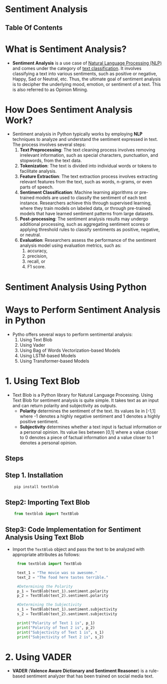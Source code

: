 # Sentiment Analysis

## Table Of Contents

# What is Sentiment Analysis?

- **Sentiment Analysis** is a use case of [Natural Language Processing (NLP)]() and comes under the category of [text classification](). It involves classifying a text into various sentiments, such as positive or negative, Happy, Sad or Neutral, etc. Thus, the ultimate goal of sentiment analysis is to decipher the underlying mood, emotion, or sentiment of a text. This is also referred to as Opinion Mining.

# How Does Sentiment Analysis Work?

- Sentiment analysis in Python typically works by employing **NLP** techniques to analyze and understand the sentiment expressed in text. The process involves several steps:
  1. **Text Preprocessing**: The text cleaning process involves removing irrelevant information, such as special characters, punctuation, and stopwords, from the text data.
  2. **Tokenization**: The text is divided into individual words or tokens to facilitate analysis.
  3. **Feature Extraction**: The text extraction process involves extracting relevant features from the text, such as words, n-grams, or even parts of speech.
  4. **Sentiment Classification**: Machine learning algorithms or pre-trained models are used to classify the sentiment of each text instance. Researchers achieve this through supervised learning, where they train models on labeled data, or through pre-trained models that have learned sentiment patterns from large datasets.
  5. **Post-processing**: The sentiment analysis results may undergo additional processing, such as aggregating sentiment scores or applying threshold rules to classify sentiments as positive, negative, or neutral.
  6. **Evaluation**: Researchers assess the performance of the sentiment analysis model using evaluation metrics, such as:
     1. accuracy,
     2. precision,
     3. recall, or
     4. F1 score.

# Sentiment Analysis Using Python

# Ways to Perform Sentiment Analysis in Python

- Pytho offers several ways to perform sentimental analysis:
  1. Using Text Blob
  2. Using Vader
  3. Using Bag of Words Vectorization-based Models
  4. Using LSTM-based Models
  5. Using Transformer-based Models

# 1. Using Text Blob

- Text Blob is a Python library for Natural Language Processing. Using Text Blob for sentiment analysis is quite simple. It takes text as an input and can return polarity and subjectivity as outputs.
  - **Polarity** determines the sentiment of the text. Its values lie in [-1,1] where -1 denotes a highly negative sentiment and 1 denotes a highly positive sentiment.
  - **Subjectivity** determines whether a text input is factual information or a personal opinion. Its value lies between [0,1] where a value closer to 0 denotes a piece of factual information and a value closer to 1 denotes a personal opinion.

## Steps

## Step 1. Installation

```sh
    pip install textblob
```

## Step2: Importing Text Blob

```py
    from textblob import TextBlob
```

## Step3: Code Implementation for Sentiment Analysis Using Text Blob

- Import the `TextBlob` object and pass the text to be analyzed with appropriate attributes as follows:

  ```py
    from textblob import TextBlob

    text_1 = "The movie was so awesome."
    text_2 = "The food here tastes terrible."

    #Determining the Polarity
    p_1 = TextBlob(text_1).sentiment.polarity
    p_2 = TextBlob(text_2).sentiment.polarity

    #Determining the Subjectivity
    s_1 = TextBlob(text_1).sentiment.subjectivity
    s_2 = TextBlob(text_2).sentiment.subjectivity

    print("Polarity of Text 1 is", p_1)
    print("Polarity of Text 2 is", p_2)
    print("Subjectivity of Text 1 is", s_1)
    print("Subjectivity of Text 2 is", s_2)
  ```

# 2. Using VADER

- **VADER** (**Valence Aware Dictionary and Sentiment Reasoner**) is a rule-based sentiment analyzer that has been trained on social media text.

